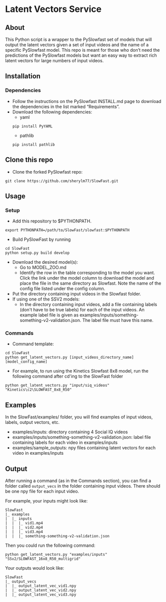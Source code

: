 # Latent Vectors Service
## About
This Python script is a wrapper to the PySlowfast set of models that will output the latent vectors given a set of input videos and the name of a specific PySlowfast model. This repo is meant for those who don’t need the predictions of the PySlowfast models but want an easy way to extract rich latent vectors for large numbers of input videos.

## Installation
### Dependencies
- Follow the instructions on the PySlowfast INSTALL.md page to download the dependencies in the list marked “Requirements”.
- Download the following dependencies:
  - yaml
  ```
  pip install PyYAML
  ```
  - pathlib
  ```
  pip install pathlib
  ```
  
## Clone this repo
- Clone the forked PySlowfast repo:
```
git clone https://github.com/sherylm77/SlowFast.git
```

## Usage

### Setup
- Add this repository to $PYTHONPATH.
```
export PYTHONPATH=/path/to/SlowFast/slowfast:$PYTHONPATH
```
- Build PySlowFast by running
```
cd SlowFast
python setup.py build develop
```
- Download the desired model(s):
  - Go to MODEL_ZOO.md
  - Identify the row in the table corresponding to the model you want. Click the link under the model column to download the model and place the file in the same directory as Slowfast. Note the name of the config file listed under the config column.
- Put the directory containing input videos in the Slowfast folder.
- If using one of the SSV2 models:
  - In the directory containing input videos, add a file containing labels (don't have to be true labels) for each of the input videos. An example label file is given as examples/inputs/something-something-v2-validation.json. The label file must have this name.

### Commands
- Command template:
```
cd SlowFast
python get_latent_vectors.py [input_videos_directory_name] [model_config_name]
```
- For example, to run using the Kinetics Slowfast 8x8 model, run the following command after cd'ing to the SlowFast folder
```
python get_latent_vectors.py "input/siq_videos" "Kinetics\c2\SLOWFAST_8x8_R50"
```

## Examples
In the SlowFast/examples/ folder, you will find examples of input videos, labels, output vectors, etc.
- examples/inputs: directory containing 4 Social IQ videos
- examples/inputs/something-something-v2-validation.json: label file containing labels for each video in examples/inputs
- examples/sample_outputs: npy files containing latent vectors for each video in examples/inputs

## Output
After running a command (as in the Commands section), you can find a folder called ```output_vecs``` in the folder containing input videos. There should be one npy file for each input video.

For example, your inputs might look like:
```
SlowFast
|_ examples
|  |_ inputs
|  |  |_ vid1.mp4
|  |  |_ vid2.mp4
|  |  |_ vid3.mp4
|  |  |_ something-something-v2-validation.json
```

Then you could run the following command:
```
python get_latent_vectors.py "examples/inputs" "SSv2/SLOWFAST_16x8_R50_multigrid"
```

Your outputs would look like:
```
SlowFast
|_ output_vecs
|  |_ output_latent_vec_vid1.npy
|  |_ output_latent_vec_vid2.npy
|  |_ output_latent_vec_vid3.npy
```
